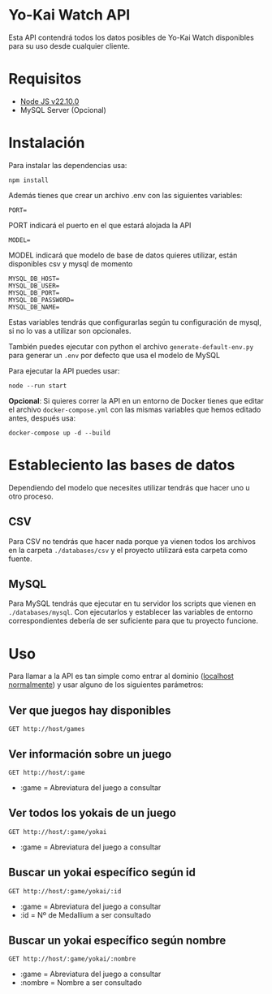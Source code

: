 # Yo-Kai Watch API
Esta API contendrá todos los datos posibles de Yo-Kai Watch disponibles para su uso desde cualquier cliente.
# Requisitos
- [Node JS v22.10.0](https://nodejs.org/en)
- MySQL Server (Opcional)
# Instalación
Para instalar las dependencias usa:

    npm install
Además tienes que crear un archivo .env con las siguientes variables:

	PORT=
PORT indicará el puerto en el que estará alojada la API

	MODEL=
MODEL indicará que modelo de base de datos quieres utilizar, están disponibles csv y mysql de momento

	MYSQL_DB_HOST=
	MYSQL_DB_USER=
	MYSQL_DB_PORT=
	MYSQL_DB_PASSWORD=
	MYSQL_DB_NAME=
Estas variables tendrás que configurarlas según tu configuración de mysql, si no lo vas a utilizar son opcionales.

También puedes ejecutar con python el archivo `generate-default-env.py` para generar un `.env` por defecto que usa el modelo de MySQL

Para ejecutar la API puedes usar:

	node --run start
**Opcional**: Si quieres correr la API en un entorno de Docker tienes que editar el archivo `docker-compose.yml` con las mismas variables que hemos editado antes, después usa:

    docker-compose up -d --build

# Estableciento las bases de datos
Dependiendo del modelo que necesites utilizar tendrás que hacer uno u otro proceso.
## CSV
Para CSV no tendrás que hacer nada porque ya vienen todos los archivos en la carpeta `./databases/csv` y el proyecto utilizará esta carpeta como fuente.
## MySQL
Para MySQL tendrás que ejecutar en tu servidor los scripts que vienen en `./databases/mysql`. Con ejecutarlos y establecer las variables de entorno correspondientes debería de ser suficiente para que tu proyecto funcione.

# Uso
Para llamar a la API es tan simple como entrar al dominio ([localhost normalmente](http://localhost:3000)) y usar alguno de los siguientes parámetros:

## Ver que juegos hay disponibles
	GET http://host/games
## Ver información sobre un juego
	GET http://host/:game
- :game = Abreviatura del juego a consultar
## Ver todos los yokais de un juego
	GET http://host/:game/yokai
- :game = Abreviatura del juego a consultar
## Buscar un yokai específico según id
	GET http://host/:game/yokai/:id
- :game = Abreviatura del juego a consultar
- :id = Nº de Medallium a ser consultado
## Buscar un yokai específico según nombre
	GET http://host/:game/yokai/:nombre
- :game = Abreviatura del juego a consultar
- :nombre = Nombre a ser consultado